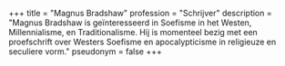 +++
title       = "Magnus Bradshaw"
profession  = "Schrijver"
description = "Magnus Bradshaw is geïnteresseerd in Soefisme in het Westen, Millennialisme, en Traditionalisme. Hij is momenteel bezig met een proefschrift over Westers Soefisme en apocalypticisme in religieuze en seculiere vorm."
pseudonym   = false
+++
